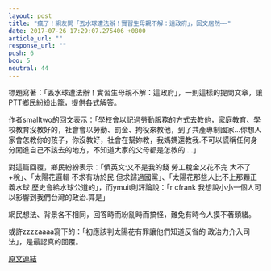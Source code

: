 ```yaml
---
layout: post
title: "瘋了！網友問「丟水球遭法辦！實習生母親不解：這政府」，回文居然⋯⋯"
date: 2017-07-26 17:29:07.275406 +0800
article_url: ""
response_url: ""
push: 6
boo: 5
neutral: 44
---
```


標題寫著：「丟水球遭法辦！實習生母親不解：這政府」，一則這樣的提問文章，讓PTT鄉民紛紛出籠，提供各式解答。

作者smalltwo的回文表示：「學校會以記過勞動服務的方式去教他，家庭教育、學校教育沒教好的，社會會以勞動、罰金、拘役來教他，到了共產專制國家...你想人家會怎教你的孩子，你沒教好，社會在幫妳教，我媽媽還教我.不可以謊稱任何身分闖進自己不該去的地方，不知道大家的父母都是怎教的....」

對這篇回覆，鄉民紛紛表示：「債英文:又不是我的錢 勞工稅金又花不完 大不了+稅」、「太陽花邏輯 不求有功於民 但求歸過國黨」、「太陽花那些人比不上那顆正義水球 歷史會給水球公道的」，而ymuit則評論說：「r cfrank 我想說小小一個人可以影響到我們台灣的政治.算是」

網民想法、背景各不相同，回答時而紛亂時而搞怪，難免有時令人摸不著頭緒。

或許zzzzaaaa寫下的：「初應該判太陽花有罪讓他們知道反省的 政治力介入司法」，是最認真的回覆。

<a href = "https://www.ptt.cc/bbs/Gossiping/M.1501049286.A.D9D.html">原文連結</a>

